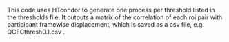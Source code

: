This code uses HTcondor to generate one process per threshold listed in the thresholds file. It outputs a matrix of the correlation of each roi pair with participant framewise displacement, which is saved as a csv file, e.g. QCFCthresh0.1.csv .